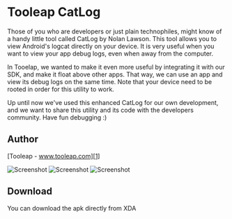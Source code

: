 Tooleap CatLog
==============
Those of you who are developers or just plain technophiles, might know of a handy little tool called CatLog by Nolan Lawson. This tool allows you to view Android's logcat directly on your device. 
It is very useful when you want to view your app debug logs, even when away from the computer.

In Tooelap, we wanted to make it even more useful by integrating it with our SDK, and make it float above other apps. That way, we can use an app and view its debug logs on the same time.
Note that your device need to be rooted in order for this utility to work.

Up until now we've used this enhanced CatLog for our own development, and we want to share this utility and its code with the developers community. Have fun debugging :)

Author
--------
[Tooleap - www.tooleap.com][1]

![Screenshot][2] ![Screenshot][3] ![Screenshot][4]


Download
--------------
You can download the apk directly from XDA



[1]: http://www.tooleap.com
[2]: http://i.imgur.com/8DEsdi4.png
[3]: http://i.imgur.com/Bqp2xlel.jpg
[4]: http://i.imgur.com/DWwC2YC.png